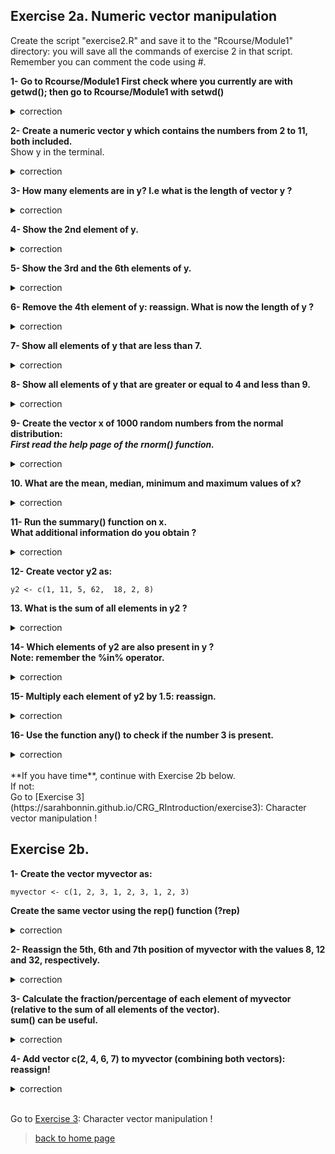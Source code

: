 ## Exercise 2a. Numeric vector manipulation

Create the script "exercise2.R" and save it to the "Rcourse/Module1" directory: you will save all the commands of exercise 2 in that script.
<br>Remember you can comment the code using #.

**1- Go to Rcourse/Module1
First check where you currently are with getwd();
then go to Rcourse/Module1 with setwd()**

<details>
<summary>
correction
</summary>

```{r}
getwd()
setwd("Rcourse/Module1")
setwd("~/Rcourse/Module1")
```

</details>


**2- Create a numeric vector y which contains the numbers from 2 to 11, both included.** 
<br>Show y in the terminal.

<details>
<summary>
correction
</summary>

```{r}
y <- c(2, 3, 4, 5, 6, 7, 8, 9, 10, 11)
# same as
y <- 2:11
# show in terminal:
y
```

</details>

**3- How many elements are in y? I.e what is the length of vector y ?**

<details>
<summary>
correction
</summary>

```{r}
length(y)
```

</details>

**4- Show the 2nd element of y.**

<details>
<summary>
correction
</summary>

```{r}
y[2]
```

</details>

**5- Show the 3rd and the 6th elements of y.**

<details>
<summary>
correction
</summary>

```{r}
y[c(3,6)]
```

</details>

**6- Remove the 4th element of y: reassign. What is now the length of y ?**

<details>
<summary>
correction
</summary>

```{r}
# remove 4th element and reassign
y <- y[-4]
# length of y
length(y)
```

</details>

**7- Show all elements of y that are less than 7.**

<details>
<summary>
correction
</summary>

```{r}
# which elements of y are less than 7:
y < 7
# show those elements 
y[ y < 7 ]
```

</details>

**8- Show all elements of y that are greater or equal to 4 and less than 9.**

<details>
<summary>
correction
</summary>

```{r}
y[ y >= 4 & y < 9 ]
```

</details>


**9- Create the vector x of 1000 random numbers from the normal distribution:**
<br>***First read the help page of the rnorm() function.***

<details>
<summary>
correction
</summary>

```{r}
# help page for the rnorm function
help(rnorm)
# produce a vector of 1000 random numbers from the normal distribution
x <- rnorm(1000)
```

</details>

**10. What are the mean, median, minimum and maximum values of x?**

<details>
<summary>
correction
</summary>

```{r}
mean(x); median(x); min(x); max(x)
```

</details>

**11- Run the summary() function on x. <br>What additional information do you obtain ?**

<details>
<summary>
correction
</summary>

```{r}
summary(x)
```

</details>

**12- Create vector y2 as:**<br>

```{r}
y2 <- c(1, 11, 5, 62,  18, 2, 8)
```

**13. What is the sum of all elements in y2 ?**

<details>
<summary>
correction 
</summary>

```{r}
sum(y2)
```

</details>

**14- Which elements of y2 are also present in y ? 
<br>Note: remember the %in% operator.**

<details>
<summary>
correction
</summary>

```{r}
y2[ y2 %in% y ]
```

</details>

**15- Multiply each element of y2 by 1.5: reassign.**

<details>
<summary>
correction
</summary>

```{r}
y2 <- y2 * 1.5
```

</details>


**16- Use the function any() to check if the number 3 is present.**

<details>
<summary>
correction
</summary>

```{r}
# "Given a set of logical vectors, is at least one of the values true?"
any( y2 == 3 )
```

</details>

<br>
**If you have time**, continue with Exercise 2b below.<br>
If not:<br>
Go to [Exercise 3](https://sarahbonnin.github.io/CRG_RIntroduction/exercise3): Character vector manipulation !
<br>

## Exercise 2b.

**1- Create the vector myvector as:**

```{r}
myvector <- c(1, 2, 3, 1, 2, 3, 1, 2, 3)
```

**Create the same vector using the rep() function (?rep)**

<details>
<summary>
correction
</summary>

```{r}
myvector <- rep(1:3, 3)
```

</details>


**2- Reassign the 5th, 6th and 7th position of myvector with the values 8, 12 and 32, respectively.**

<details>
<summary>
correction
</summary>

```{r}
# reassign one by one
myvector[5] <- 8
myvector[6] <- 12
myvector[7] <- 32
# or reassign all at once
myvector[5:7] <- c(8, 12, 32)
```

</details>

**3- Calculate the fraction/percentage of each element of myvector (relative to the sum of all elements of the vector).
<br>sum() can be useful.**


<details>
<summary>
correction
</summary>

```{r}
# sum of all elements of the vector
mytotal <- sum(myvector)
# divide each element by the sum
myvector / mytotal
# multiply by 100 to get a percentage
(myvector / mytotal) * 100
```

</details>

**4- Add vector c(2, 4, 6, 7) to myvector (combining both vectors): reassign!**

<details>
<summary>
correction
</summary>

```{r}
# create the new vector
newvector <- c(2, 4, 6, 7)
# combine both myvector and newvector
c(myvector, newvector)
# reassign myvector
myvector <- c(myvector, newvector)
```

</details>

<br>

Go to [Exercise 3](https://sarahbonnin.github.io/CRG_RIntroduction/exercise3): Character vector manipulation !
<br>
> [back to home page](https://sarahbonnin.github.io/CRG_RIntroduction)

